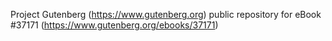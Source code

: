 Project Gutenberg (https://www.gutenberg.org) public repository for eBook #37171 (https://www.gutenberg.org/ebooks/37171)
